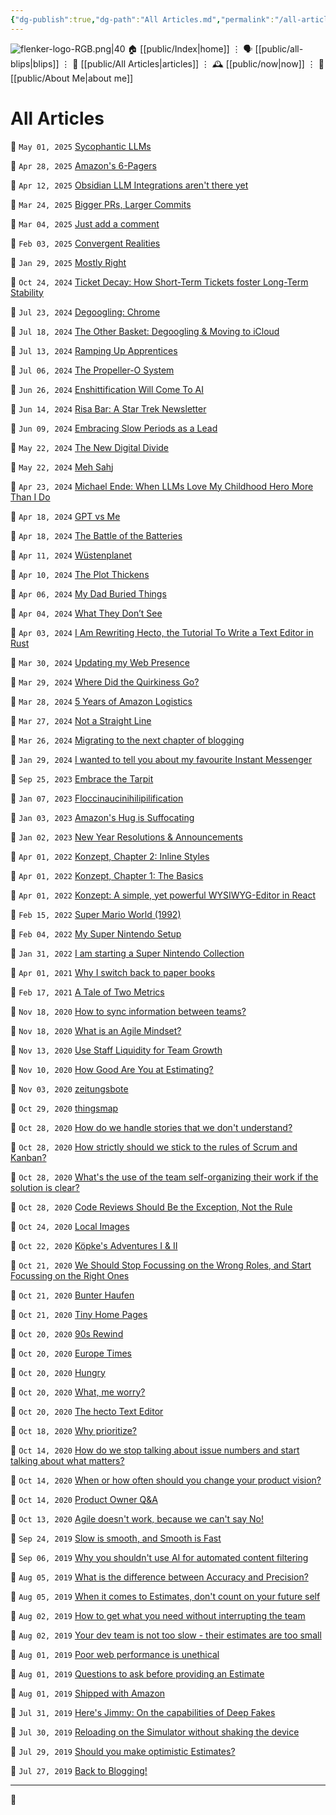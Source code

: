 ```yaml
---
{"dg-publish":true,"dg-path":"All Articles.md","permalink":"/all-articles/","title":"All Articles","created":"2025-04-28T14:06:10","updated":"2025-04-30T13:34:45"}
---
```



<div class="transclusion internal-embed is-loaded"><div class="markdown-embed">




![flenker-logo-RGB.png|40](/img/user/attachments/flenker-logo-RGB.png)
🏠 [[public/Index\|home]]  ⋮ 🗣️ [[public/all-blips\|blips]] ⋮  📝 [[public/All Articles\|articles]]  ⋮ 🕰️ [[public/now\|now]] ⋮ 🪪 [[public/About Me\|about me]]


</div></div>


# All Articles
<p><span>📆 <code>May 01, 2025</code> <a data-tooltip-position="top" aria-label="public/Sycophantic LLMs" data-href="public/Sycophantic LLMs" href="public/Sycophantic LLMs" class="internal-link" target="_blank" rel="noopener nofollow">Sycophantic LLMs</a></span></p><p><span>📆 <code>Apr 28, 2025</code> <a data-tooltip-position="top" aria-label="public/Amazon 6 pager" data-href="public/Amazon 6 pager" href="public/Amazon 6 pager" class="internal-link" target="_blank" rel="noopener nofollow">Amazon's 6-Pagers</a></span></p><p><span>📆 <code>Apr 12, 2025</code> <a data-tooltip-position="top" aria-label="public/obsidian-llm-integrations-arent-there-yet" data-href="public/obsidian-llm-integrations-arent-there-yet" href="public/obsidian-llm-integrations-arent-there-yet" class="internal-link" target="_blank" rel="noopener nofollow">Obsidian LLM Integrations aren't there yet</a></span></p><p><span>📆 <code>Mar 24, 2025</code> <a data-tooltip-position="top" aria-label="public/bigger-prs-larger-commits" data-href="public/bigger-prs-larger-commits" href="public/bigger-prs-larger-commits" class="internal-link" target="_blank" rel="noopener nofollow">Bigger PRs, Larger Commits</a></span></p><p><span>📆 <code>Mar 04, 2025</code> <a data-tooltip-position="top" aria-label="public/just-add-a-comment" data-href="public/just-add-a-comment" href="public/just-add-a-comment" class="internal-link" target="_blank" rel="noopener nofollow">Just add a comment</a></span></p><p><span>📆 <code>Feb 03, 2025</code> <a data-tooltip-position="top" aria-label="public/convergent-realities" data-href="public/convergent-realities" href="public/convergent-realities" class="internal-link" target="_blank" rel="noopener nofollow">Convergent Realities</a></span></p><p><span>📆 <code>Jan 29, 2025</code> <a data-tooltip-position="top" aria-label="public/mostly-right" data-href="public/mostly-right" href="public/mostly-right" class="internal-link" target="_blank" rel="noopener nofollow">Mostly Right</a></span></p><p><span>📆 <code>Oct 24, 2024</code> <a data-tooltip-position="top" aria-label="public/ticket-decay-how-short-term-tickets-foster-long-term-stability" data-href="public/ticket-decay-how-short-term-tickets-foster-long-term-stability" href="public/ticket-decay-how-short-term-tickets-foster-long-term-stability" class="internal-link" target="_blank" rel="noopener nofollow">Ticket Decay: How Short-Term Tickets foster Long-Term Stability</a></span></p><p><span>📆 <code>Jul 23, 2024</code> <a data-tooltip-position="top" aria-label="public/degoogling-chrome" data-href="public/degoogling-chrome" href="public/degoogling-chrome" class="internal-link" target="_blank" rel="noopener nofollow">Degoogling: Chrome</a></span></p><p><span>📆 <code>Jul 18, 2024</code> <a data-tooltip-position="top" aria-label="public/the-other-basket-degoogling-moving-to-icloud" data-href="public/the-other-basket-degoogling-moving-to-icloud" href="public/the-other-basket-degoogling-moving-to-icloud" class="internal-link" target="_blank" rel="noopener nofollow">The Other Basket: Degoogling &amp; Moving to iCloud</a></span></p><p><span>📆 <code>Jul 13, 2024</code> <a data-tooltip-position="top" aria-label="public/ramping-up-apprentices" data-href="public/ramping-up-apprentices" href="public/ramping-up-apprentices" class="internal-link" target="_blank" rel="noopener nofollow">Ramping Up Apprentices</a></span></p><p><span>📆 <code>Jul 06, 2024</code> <a data-tooltip-position="top" aria-label="public/the-propeller-o-system" data-href="public/the-propeller-o-system" href="public/the-propeller-o-system" class="internal-link" target="_blank" rel="noopener nofollow">The Propeller-O System</a></span></p><p><span>📆 <code>Jun 26, 2024</code> <a data-tooltip-position="top" aria-label="public/enshittification-will-come-to-ai" data-href="public/enshittification-will-come-to-ai" href="public/enshittification-will-come-to-ai" class="internal-link" target="_blank" rel="noopener nofollow">Enshittification Will Come To AI</a></span></p><p><span>📆 <code>Jun 14, 2024</code> <a data-tooltip-position="top" aria-label="public/risa-bar-a-star-trek-newsletter" data-href="public/risa-bar-a-star-trek-newsletter" href="public/risa-bar-a-star-trek-newsletter" class="internal-link" target="_blank" rel="noopener nofollow">Risa Bar: A Star Trek Newsletter</a></span></p><p><span>📆 <code>Jun 09, 2024</code> <a data-tooltip-position="top" aria-label="public/embracing-slow-periods-as-a-lead" data-href="public/embracing-slow-periods-as-a-lead" href="public/embracing-slow-periods-as-a-lead" class="internal-link" target="_blank" rel="noopener nofollow">Embracing Slow Periods as a Lead</a></span></p><p><span>📆 <code>May 22, 2024</code> <a data-tooltip-position="top" aria-label="public/the-new-digital-divide" data-href="public/the-new-digital-divide" href="public/the-new-digital-divide" class="internal-link" target="_blank" rel="noopener nofollow">The New Digital Divide</a></span></p><p><span>📆 <code>May 22, 2024</code> <a data-tooltip-position="top" aria-label="public/meh-sahj" data-href="public/meh-sahj" href="public/meh-sahj" class="internal-link" target="_blank" rel="noopener nofollow">Meh Sahj</a></span></p><p><span>📆 <code>Apr 23, 2024</code> <a data-tooltip-position="top" aria-label="public/michael-ende-when-llms-love-my-childhood-hero-more-than-i-do" data-href="public/michael-ende-when-llms-love-my-childhood-hero-more-than-i-do" href="public/michael-ende-when-llms-love-my-childhood-hero-more-than-i-do" class="internal-link" target="_blank" rel="noopener nofollow">Michael Ende: When LLMs Love My Childhood Hero More Than I Do</a></span></p><p><span>📆 <code>Apr 18, 2024</code> <a data-tooltip-position="top" aria-label="public/gpt-vs-me" data-href="public/gpt-vs-me" href="public/gpt-vs-me" class="internal-link" target="_blank" rel="noopener nofollow">GPT vs Me</a></span></p><p><span>📆 <code>Apr 18, 2024</code> <a data-tooltip-position="top" aria-label="public/the-battle-of-the-batteries" data-href="public/the-battle-of-the-batteries" href="public/the-battle-of-the-batteries" class="internal-link" target="_blank" rel="noopener nofollow">The Battle of the Batteries</a></span></p><p><span>📆 <code>Apr 11, 2024</code> <a data-tooltip-position="top" aria-label="public/wustenplanet" data-href="public/wustenplanet" href="public/wustenplanet" class="internal-link" target="_blank" rel="noopener nofollow">Wüstenplanet</a></span></p><p><span>📆 <code>Apr 10, 2024</code> <a data-tooltip-position="top" aria-label="public/the-plot-thickens" data-href="public/the-plot-thickens" href="public/the-plot-thickens" class="internal-link" target="_blank" rel="noopener nofollow">The Plot Thickens</a></span></p><p><span>📆 <code>Apr 06, 2024</code> <a data-tooltip-position="top" aria-label="public/my-dad-buried-things" data-href="public/my-dad-buried-things" href="public/my-dad-buried-things" class="internal-link" target="_blank" rel="noopener nofollow">My Dad Buried Things</a></span></p><p><span>📆 <code>Apr 04, 2024</code> <a data-tooltip-position="top" aria-label="public/what-they-dont-see" data-href="public/what-they-dont-see" href="public/what-they-dont-see" class="internal-link" target="_blank" rel="noopener nofollow">What They Don’t See</a></span></p><p><span>📆 <code>Apr 03, 2024</code> <a data-tooltip-position="top" aria-label="public/i-am-rewriting-hecto-the-tutorial-to-write-a-text-editor-in-rust" data-href="public/i-am-rewriting-hecto-the-tutorial-to-write-a-text-editor-in-rust" href="public/i-am-rewriting-hecto-the-tutorial-to-write-a-text-editor-in-rust" class="internal-link" target="_blank" rel="noopener nofollow">I Am Rewriting Hecto, the Tutorial To Write a Text Editor in Rust</a></span></p><p><span>📆 <code>Mar 30, 2024</code> <a data-tooltip-position="top" aria-label="public/updating-my-web-presence" data-href="public/updating-my-web-presence" href="public/updating-my-web-presence" class="internal-link" target="_blank" rel="noopener nofollow">Updating my Web Presence</a></span></p><p><span>📆 <code>Mar 29, 2024</code> <a data-tooltip-position="top" aria-label="public/where-did-the-quirkiness-go" data-href="public/where-did-the-quirkiness-go" href="public/where-did-the-quirkiness-go" class="internal-link" target="_blank" rel="noopener nofollow">Where Did the Quirkiness Go?</a></span></p><p><span>📆 <code>Mar 28, 2024</code> <a data-tooltip-position="top" aria-label="public/5-years-of-amazon-logistics" data-href="public/5-years-of-amazon-logistics" href="public/5-years-of-amazon-logistics" class="internal-link" target="_blank" rel="noopener nofollow">5 Years of Amazon Logistics</a></span></p><p><span>📆 <code>Mar 27, 2024</code> <a data-tooltip-position="top" aria-label="public/not-a-straight-line" data-href="public/not-a-straight-line" href="public/not-a-straight-line" class="internal-link" target="_blank" rel="noopener nofollow">Not a Straight Line</a></span></p><p><span>📆 <code>Mar 26, 2024</code> <a data-tooltip-position="top" aria-label="public/migrating-to-the-next-chapter-of-blogging" data-href="public/migrating-to-the-next-chapter-of-blogging" href="public/migrating-to-the-next-chapter-of-blogging" class="internal-link" target="_blank" rel="noopener nofollow">Migrating to the next chapter of blogging</a></span></p><p><span>📆 <code>Jan 29, 2024</code> <a data-tooltip-position="top" aria-label="public/2024-01-29-my-favourite-messenger" data-href="public/2024-01-29-my-favourite-messenger" href="public/2024-01-29-my-favourite-messenger" class="internal-link" target="_blank" rel="noopener nofollow">I wanted to tell you about my favourite Instant Messenger</a></span></p><p><span>📆 <code>Sep 25, 2023</code> <a data-tooltip-position="top" aria-label="public/2023-09-25-embrace-the-tarpit" data-href="public/2023-09-25-embrace-the-tarpit" href="public/2023-09-25-embrace-the-tarpit" class="internal-link" target="_blank" rel="noopener nofollow">Embrace the Tarpit</a></span></p><p><span>📆 <code>Jan 07, 2023</code> <a data-tooltip-position="top" aria-label="public/floccinaucinihilipilification" data-href="public/floccinaucinihilipilification" href="public/floccinaucinihilipilification" class="internal-link" target="_blank" rel="noopener nofollow">Floccinaucinihilipilification</a></span></p><p><span>📆 <code>Jan 03, 2023</code> <a data-tooltip-position="top" aria-label="public/2023-01-03-amazon-customer-service-suffocating" data-href="public/2023-01-03-amazon-customer-service-suffocating" href="public/2023-01-03-amazon-customer-service-suffocating" class="internal-link" target="_blank" rel="noopener nofollow">Amazon's Hug is Suffocating</a></span></p><p><span>📆 <code>Jan 02, 2023</code> <a data-tooltip-position="top" aria-label="public/2023-01-02-happy-new-year" data-href="public/2023-01-02-happy-new-year" href="public/2023-01-02-happy-new-year" class="internal-link" target="_blank" rel="noopener nofollow">New Year Resolutions &amp; Announcements</a></span></p><p><span>📆 <code>Apr 01, 2022</code> <a data-tooltip-position="top" aria-label="public/2022-04-01-konzept-chapter-2" data-href="public/2022-04-01-konzept-chapter-2" href="public/2022-04-01-konzept-chapter-2" class="internal-link" target="_blank" rel="noopener nofollow">Konzept, Chapter 2: Inline Styles</a></span></p><p><span>📆 <code>Apr 01, 2022</code> <a data-tooltip-position="top" aria-label="public/2022-04-01-konzept-chapter-1" data-href="public/2022-04-01-konzept-chapter-1" href="public/2022-04-01-konzept-chapter-1" class="internal-link" target="_blank" rel="noopener nofollow">Konzept, Chapter 1: The Basics</a></span></p><p><span>📆 <code>Apr 01, 2022</code> <a data-tooltip-position="top" aria-label="public/2022-04-01-konzept-introduction" data-href="public/2022-04-01-konzept-introduction" href="public/2022-04-01-konzept-introduction" class="internal-link" target="_blank" rel="noopener nofollow">Konzept: A simple, yet powerful WYSIWYG-Editor in React</a></span></p><p><span>📆 <code>Feb 15, 2022</code> <a data-tooltip-position="top" aria-label="public/2022-02-15-super-mario-world" data-href="public/2022-02-15-super-mario-world" href="public/2022-02-15-super-mario-world" class="internal-link" target="_blank" rel="noopener nofollow">Super Mario World (1992)</a></span></p><p><span>📆 <code>Feb 04, 2022</code> <a data-tooltip-position="top" aria-label="public/2022-02-04-snes-setup" data-href="public/2022-02-04-snes-setup" href="public/2022-02-04-snes-setup" class="internal-link" target="_blank" rel="noopener nofollow">My Super Nintendo Setup</a></span></p><p><span>📆 <code>Jan 31, 2022</code> <a data-tooltip-position="top" aria-label="public/2022-01-31-super-nintendo" data-href="public/2022-01-31-super-nintendo" href="public/2022-01-31-super-nintendo" class="internal-link" target="_blank" rel="noopener nofollow">I am starting a Super Nintendo Collection</a></span></p><p><span>📆 <code>Apr 01, 2021</code> <a data-tooltip-position="top" aria-label="public/2021-04-01-paper" data-href="public/2021-04-01-paper" href="public/2021-04-01-paper" class="internal-link" target="_blank" rel="noopener nofollow">Why I switch back to paper books</a></span></p><p><span>📆 <code>Feb 17, 2021</code> <a data-tooltip-position="top" aria-label="public/A Tale of Two Metrics" data-href="public/A Tale of Two Metrics" href="public/A Tale of Two Metrics" class="internal-link" target="_blank" rel="noopener nofollow">A Tale of Two Metrics</a></span></p><p><span>📆 <code>Nov 18, 2020</code> <a data-tooltip-position="top" aria-label="public/How to sync information between teams?" data-href="public/How to sync information between teams?" href="public/How to sync information between teams?" class="internal-link" target="_blank" rel="noopener nofollow">How to sync information between teams?</a></span></p><p><span>📆 <code>Nov 18, 2020</code> <a data-tooltip-position="top" aria-label="public/2020-11-18-what-is-an-agile-mindset" data-href="public/2020-11-18-what-is-an-agile-mindset" href="public/2020-11-18-what-is-an-agile-mindset" class="internal-link" target="_blank" rel="noopener nofollow">What is an Agile Mindset?</a></span></p><p><span>📆 <code>Nov 13, 2020</code> <a data-tooltip-position="top" aria-label="public/2020-11-13-staff-liquidity" data-href="public/2020-11-13-staff-liquidity" href="public/2020-11-13-staff-liquidity" class="internal-link" target="_blank" rel="noopener nofollow">Use Staff Liquidity for Team Growth</a></span></p><p><span>📆 <code>Nov 10, 2020</code> <a data-tooltip-position="top" aria-label="public/2020-11-10-how-good-are-you-at-estimating" data-href="public/2020-11-10-how-good-are-you-at-estimating" href="public/2020-11-10-how-good-are-you-at-estimating" class="internal-link" target="_blank" rel="noopener nofollow">How Good Are You at Estimating?</a></span></p><p><span>📆 <code>Nov 03, 2020</code> <a data-tooltip-position="top" aria-label="public/zeitungsbote" data-href="public/zeitungsbote" href="public/zeitungsbote" class="internal-link" target="_blank" rel="noopener nofollow">zeitungsbote</a></span></p><p><span>📆 <code>Oct 29, 2020</code> <a data-tooltip-position="top" aria-label="public/thingsmap" data-href="public/thingsmap" href="public/thingsmap" class="internal-link" target="_blank" rel="noopener nofollow">thingsmap</a></span></p><p><span>📆 <code>Oct 28, 2020</code> <a data-tooltip-position="top" aria-label="public/How do we handle stories that we don't understand?" data-href="public/How do we handle stories that we don't understand?" href="public/How do we handle stories that we don't understand?" class="internal-link" target="_blank" rel="noopener nofollow">How do we handle stories that we don't understand?</a></span></p><p><span>📆 <code>Oct 28, 2020</code> <a data-tooltip-position="top" aria-label="public/How strictly should we stick to the rules of Scrum and Kanban?" data-href="public/How strictly should we stick to the rules of Scrum and Kanban?" href="public/How strictly should we stick to the rules of Scrum and Kanban?" class="internal-link" target="_blank" rel="noopener nofollow">How strictly should we stick to the rules of Scrum and Kanban?</a></span></p><p><span>📆 <code>Oct 28, 2020</code> <a data-tooltip-position="top" aria-label="public/What's the use of the team self-organizing their work if the solution is clear?" data-href="public/What's the use of the team self-organizing their work if the solution is clear?" href="public/What's the use of the team self-organizing their work if the solution is clear?" class="internal-link" target="_blank" rel="noopener nofollow">What's the use of the team self-organizing their work if the solution is clear?</a></span></p><p><span>📆 <code>Oct 28, 2020</code> <a data-tooltip-position="top" aria-label="public/2020-10-28-code-reviews" data-href="public/2020-10-28-code-reviews" href="public/2020-10-28-code-reviews" class="internal-link" target="_blank" rel="noopener nofollow">Code Reviews Should Be the Exception, Not the Rule</a></span></p><p><span>📆 <code>Oct 24, 2020</code> <a data-tooltip-position="top" aria-label="public/local-images" data-href="public/local-images" href="public/local-images" class="internal-link" target="_blank" rel="noopener nofollow">Local Images</a></span></p><p><span>📆 <code>Oct 22, 2020</code> <a data-tooltip-position="top" aria-label="public/kopkes-adventures-i-ii" data-href="public/kopkes-adventures-i-ii" href="public/kopkes-adventures-i-ii" class="internal-link" target="_blank" rel="noopener nofollow">Köpke's Adventures I &amp; II</a></span></p><p><span>📆 <code>Oct 21, 2020</code> <a data-tooltip-position="top" aria-label="public/2020-10-21-focus-on-the-right-roles" data-href="public/2020-10-21-focus-on-the-right-roles" href="public/2020-10-21-focus-on-the-right-roles" class="internal-link" target="_blank" rel="noopener nofollow">We Should Stop Focussing on the Wrong Roles, and Start Focussing on the Right Ones</a></span></p><p><span>📆 <code>Oct 21, 2020</code> <a data-tooltip-position="top" aria-label="public/bunter-haufen" data-href="public/bunter-haufen" href="public/bunter-haufen" class="internal-link" target="_blank" rel="noopener nofollow">Bunter Haufen</a></span></p><p><span>📆 <code>Oct 21, 2020</code> <a data-tooltip-position="top" aria-label="public/tiny-home-pages" data-href="public/tiny-home-pages" href="public/tiny-home-pages" class="internal-link" target="_blank" rel="noopener nofollow">Tiny Home Pages</a></span></p><p><span>📆 <code>Oct 20, 2020</code> <a data-tooltip-position="top" aria-label="public/90s-rewind" data-href="public/90s-rewind" href="public/90s-rewind" class="internal-link" target="_blank" rel="noopener nofollow">90s Rewind</a></span></p><p><span>📆 <code>Oct 20, 2020</code> <a data-tooltip-position="top" aria-label="public/europe-times" data-href="public/europe-times" href="public/europe-times" class="internal-link" target="_blank" rel="noopener nofollow">Europe Times</a></span></p><p><span>📆 <code>Oct 20, 2020</code> <a data-tooltip-position="top" aria-label="public/hungry" data-href="public/hungry" href="public/hungry" class="internal-link" target="_blank" rel="noopener nofollow">Hungry</a></span></p><p><span>📆 <code>Oct 20, 2020</code> <a data-tooltip-position="top" aria-label="public/what-me-worry" data-href="public/what-me-worry" href="public/what-me-worry" class="internal-link" target="_blank" rel="noopener nofollow">What, me worry?</a></span></p><p><span>📆 <code>Oct 20, 2020</code> <a data-tooltip-position="top" aria-label="public/the-hecto-text-editor" data-href="public/the-hecto-text-editor" href="public/the-hecto-text-editor" class="internal-link" target="_blank" rel="noopener nofollow">The hecto Text Editor</a></span></p><p><span>📆 <code>Oct 18, 2020</code> <a data-tooltip-position="top" aria-label="public/Why prioritize?" data-href="public/Why prioritize?" href="public/Why prioritize?" class="internal-link" target="_blank" rel="noopener nofollow">Why prioritize?</a></span></p><p><span>📆 <code>Oct 14, 2020</code> <a data-tooltip-position="top" aria-label="public/How do we stop talking about issue numbers and start talking about what matters?" data-href="public/How do we stop talking about issue numbers and start talking about what matters?" href="public/How do we stop talking about issue numbers and start talking about what matters?" class="internal-link" target="_blank" rel="noopener nofollow">How do we stop talking about issue numbers and start talking about what matters?</a></span></p><p><span>📆 <code>Oct 14, 2020</code> <a data-tooltip-position="top" aria-label="public/When or how often should you change your product vision?" data-href="public/When or how often should you change your product vision?" href="public/When or how often should you change your product vision?" class="internal-link" target="_blank" rel="noopener nofollow">When or how often should you change your product vision?</a></span></p><p><span>📆 <code>Oct 14, 2020</code> <a data-tooltip-position="top" aria-label="public/Product Owner QA" data-href="public/Product Owner QA" href="public/Product Owner QA" class="internal-link" target="_blank" rel="noopener nofollow">Product Owner Q&amp;A</a></span></p><p><span>📆 <code>Oct 13, 2020</code> <a data-tooltip-position="top" aria-label="public/2020-10-13-we-cant-say-no" data-href="public/2020-10-13-we-cant-say-no" href="public/2020-10-13-we-cant-say-no" class="internal-link" target="_blank" rel="noopener nofollow">Agile doesn't work, because we can't say No!</a></span></p><p><span>📆 <code>Sep 24, 2019</code> <a data-tooltip-position="top" aria-label="public/Slow is Smooth" data-href="public/Slow is Smooth" href="public/Slow is Smooth" class="internal-link" target="_blank" rel="noopener nofollow">Slow is smooth, and Smooth is Fast</a></span></p><p><span>📆 <code>Sep 06, 2019</code> <a data-tooltip-position="top" aria-label="public/2019-09-06-why-ais-shouldnt-block." data-href="public/2019-09-06-why-ais-shouldnt-block." href="public/2019-09-06-why-ais-shouldnt-block." class="internal-link" target="_blank" rel="noopener nofollow">Why you shouldn't use AI for automated content filtering</a></span></p><p><span>📆 <code>Aug 05, 2019</code> <a data-tooltip-position="top" aria-label="public/2019-08-05-accuracy-vs-precision" data-href="public/2019-08-05-accuracy-vs-precision" href="public/2019-08-05-accuracy-vs-precision" class="internal-link" target="_blank" rel="noopener nofollow">What is the difference between Accuracy and Precision?</a></span></p><p><span>📆 <code>Aug 05, 2019</code> <a data-tooltip-position="top" aria-label="public/when-it-comes-to-estimates-dont-count-on-your-future-self" data-href="public/when-it-comes-to-estimates-dont-count-on-your-future-self" href="public/when-it-comes-to-estimates-dont-count-on-your-future-self" class="internal-link" target="_blank" rel="noopener nofollow">When it comes to Estimates, don't count on your future self</a></span></p><p><span>📆 <code>Aug 02, 2019</code> <a data-tooltip-position="top" aria-label="public/2019-08-02-how-to-get-what-you-need-without-interrupting" data-href="public/2019-08-02-how-to-get-what-you-need-without-interrupting" href="public/2019-08-02-how-to-get-what-you-need-without-interrupting" class="internal-link" target="_blank" rel="noopener nofollow">How to get what you need without interrupting the team</a></span></p><p><span>📆 <code>Aug 02, 2019</code> <a data-tooltip-position="top" aria-label="public/2019-08-02-your-estimates-are-too-small" data-href="public/2019-08-02-your-estimates-are-too-small" href="public/2019-08-02-your-estimates-are-too-small" class="internal-link" target="_blank" rel="noopener nofollow">Your dev team is not too slow - their estimates are too small</a></span></p><p><span>📆 <code>Aug 01, 2019</code> <a data-tooltip-position="top" aria-label="public/2019-08-01-poor-web-performance-is-unethical" data-href="public/2019-08-01-poor-web-performance-is-unethical" href="public/2019-08-01-poor-web-performance-is-unethical" class="internal-link" target="_blank" rel="noopener nofollow">Poor web performance is unethical</a></span></p><p><span>📆 <code>Aug 01, 2019</code> <a data-tooltip-position="top" aria-label="public/2019-08-01-questions-to-ask-before-estimating" data-href="public/2019-08-01-questions-to-ask-before-estimating" href="public/2019-08-01-questions-to-ask-before-estimating" class="internal-link" target="_blank" rel="noopener nofollow">Questions to ask before providing an Estimate</a></span></p><p><span>📆 <code>Aug 01, 2019</code> <a data-tooltip-position="top" aria-label="public/2019-08-01-shipped-with-amazon" data-href="public/2019-08-01-shipped-with-amazon" href="public/2019-08-01-shipped-with-amazon" class="internal-link" target="_blank" rel="noopener nofollow">Shipped with Amazon</a></span></p><p><span>📆 <code>Jul 31, 2019</code> <a data-tooltip-position="top" aria-label="public/2019-07-31-heres-jimmy-on-the-capabilities-of-deep-fakes" data-href="public/2019-07-31-heres-jimmy-on-the-capabilities-of-deep-fakes" href="public/2019-07-31-heres-jimmy-on-the-capabilities-of-deep-fakes" class="internal-link" target="_blank" rel="noopener nofollow">Here's Jimmy: On the capabilities of Deep Fakes</a></span></p><p><span>📆 <code>Jul 30, 2019</code> <a data-tooltip-position="top" aria-label="public/2019-07-30-reload-without-shake" data-href="public/2019-07-30-reload-without-shake" href="public/2019-07-30-reload-without-shake" class="internal-link" target="_blank" rel="noopener nofollow">Reloading on the Simulator without shaking the device</a></span></p><p><span>📆 <code>Jul 29, 2019</code> <a data-tooltip-position="top" aria-label="public/2019-07-29-should-you-make-optimistic-estimates" data-href="public/2019-07-29-should-you-make-optimistic-estimates" href="public/2019-07-29-should-you-make-optimistic-estimates" class="internal-link" target="_blank" rel="noopener nofollow">Should you make optimistic Estimates?</a></span></p><p><span>📆 <code>Jul 27, 2019</code> <a data-tooltip-position="top" aria-label="public/2019-07-27-back-to-blogging" data-href="public/2019-07-27-back-to-blogging" href="public/2019-07-27-back-to-blogging" class="internal-link" target="_blank" rel="noopener nofollow">Back to Blogging!</a></span></p>

- - -
 
👾
